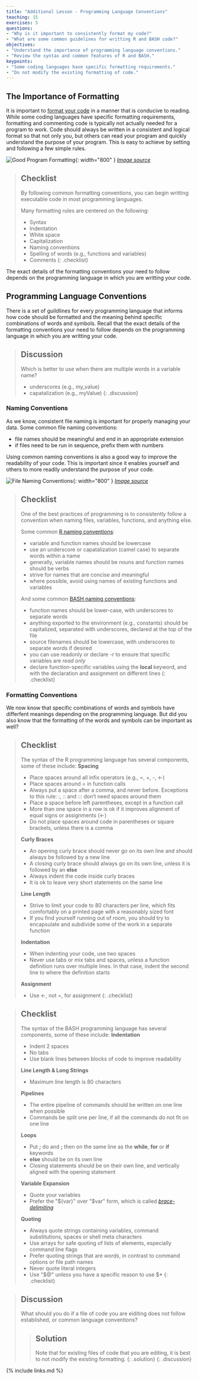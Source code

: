 ```yaml
---
title: "Additional Lesson - Programming Language Conventions"
teaching: 15
exercises: 5
questions:
- "Why is it important to consistently format my code?"
- "What are some common guidelines for writting R and BASH code?"
objectives:
- "Understand the importance of programming language conventions."
- "Review the syntax and common features of R and BASH."
keypoints:
- "Some coding languages have specific formatting requirements."
- "Do not modify the existing formatting of code."
---
```


## The Importance of Formatting

It is important to [format your code][carefulFormatting] in a manner that is conducive to reading. While some coding languages have specific formatting requirements, formatting and commenting code is typically not actually needed for a program to work. Code should always be written in a consistent and logical format so that not only you, but others can read your program and quickly understand the purpose of your program. This is easy to achieve by setting and following a few simple rules.

![Good Program Formatting](../fig/Be-Careful-with-Code-Formatting.png){: width="800" }
*[Image source][carefulFormatting]*

> ## Checklist
>
> By following common formatting conventions, you can begin writting executable code in most programming languages. 
> 
> Many formatting rules are centered on the following:
> - Syntax
> - Indentation
> - White space
> - Capitalization
> - Naming conventions
> - Spelling of words (e.g., functions and variables)
> - Comments
{: .checklist}

The exact details of the formatting conventions your need to follow depends on the programming language in which you are writting your code.


## Programming Language Conventions 

There is a set of guildlines for every programming language that informs how code should be formatted and the meaning behind specific combinations of words and symbols. Recall that the exact details of the formatting conventions your need to follow depends on the programming language in which you are writting your code.

> ## Discussion
>
> Which is better to use when there are multiple words in a variable name?
> - underscores (e.g., my_value)
> - capatalization (e.g., myValue)
{: .discussion}


### Naming Conventions

As we know, consistent file naming is important for properly managing your data. Some common file naming conventions:
- file names should be meaningful and end in an appropriate extension
- if files need to be run in sequence, prefix them with numbers

Using common naming conventions is also a good way to improve the readability of your code. This is important since it enables yourself and others to more readily understand the purpose of your code. 

![File Naming Conventions](../fig/laureperrier_filenaming.png){: width="800" }
*[Image source][fileConventions]*

> ## Checklist
>
> One of the best practices of programming is to consistently follow a convention when naming files, variables, functions, and anything else.
>
> Some common [R naming conventions][conventionsR]:
> - variable and function names should be lowercase
> - use an underscore or capatalization (camel case) to separate words within a name
> - generally, variable names should be nouns and function names should be verbs
> - strive for names that are concise and meaningful
> - where possible, avoid using names of existing functions and variables
>
> And some common [BASH naming conventions][conventionsBASH]:
> - function names should be lower-case, with underscores to separate words
> - anything exported to the environment (e.g., constants) should be capitalized, separated with underscores, declared at the top of the file
> - source filenames should be lowercase, with underscores to separate words if desired
> - you can use readonly or declare -r to ensure that specific variables are *read only*
> - declare function-specific variables using the **local** keyword, and with the declaration and assignment on different lines
{: .checklist}


### Formatting Conventions

We now know that specific combinations of words and symbols have differfent meanings depending on the programming language. But did you also know that the formatting of the words and symbols can be important as well?

> ## Checklist
>
> The syntax of the R programming language has several components, some of these include:
> **Spacing**
> - Place spaces around all infix operators (e.g., =, +, -, <-)
> - Place spaces around = in function calls
> - Always put a space after a comma, and never before. Exceptions to this rule: :, :: and ::: don’t need spaces around them
> - Place a space before left parentheses, except in a function call
> - More than one space in a row is ok if it improves alignment of equal signs or assignments (<-)
> - Do not place spaces around code in parentheses or square brackets, unless there is a comma
>
> **Curly Braces**
> - An opening curly brace should never go on its own line and should always be followed by a new line
> - A closing curly brace should always go on its own line, unless it is followed by an **else**
> - Always indent the code inside curly braces
> - It is ok to leave very short statements on the same line
>
> **Line Length**
> - Strive to limit your code to 80 characters per line, which fits comfortably on a printed page with a reasonably sized font
> - If you find yourself running out of room, you should try to encapsulate and subdivide some of the work in a separate function
>
> **Indentation**
> - When indenting your code, use two spaces
> - Never use tabs or mix tabs and spaces, unless a function definition runs over multiple lines. In that case, indent the second line to where the definition starts
> 
> **Assignment**
> - Use <-, not =, for assignment
{: .checklist}

> ## Checklist
>
> The syntax of the BASH programming language has several components, some of these include:
> **Indentation**
> - Indent 2 spaces
> - No tabs
> - Use blank lines between blocks of code to improve readability
>
> **Line Length & Long Strings**
> - Maximum line length is 80 characters
>
> **Pipelines**
> - The entire pipeline of commands should be written on one line when possible
> - Commands be split one per line, if all the commands do not fit on one line
>
> **Loops**
> - Put **;** do and **;** then on the same line as the **while**, **for** or **if** keywords
> - **else** should be on its own line
> - Closing statements should be on their own line, and vertically aligned with the opening statement
>
> **Variable Expansion**
> - Quote your variables
> - Prefer the "${var}" over "$var" form, which is called [*brace-delimiting*][varExpand]
>
> **Quoting**
> - Always quote strings containing variables, command substitutions, spaces or shell meta characters
> - Use arrays for safe quoting of lists of elements, especially command line flags
> - Prefer quoting strings that are *words*, in contrast to command options or file path names
> - Never quote literal integers
> - Use "$@" unless you have a specific reason to use $\*
{: .checklist}

> ## Discussion
>
> What should you do if a file of code you are eiditing does not follow established, or common language conventions?
>
>> ## Solution
>>
>> Note that for existing files of code that you are editing, it is best to not modify the existing formatting.
> {: .solution}
{: .discussion}


[carefulFormatting]: https://coreassistance.com/tips/2018/02/13/be-careful-with-code-formatting/
[conventionsR]: http://adv-r.had.co.nz/Style.html
[conventionsBASH]: https://google.github.io/styleguide/shellguide.html
[fileConventions]: https://biblio.uottawa.ca/en/services/faculty/research-data-management/file-naming-and-organization-data
[varExpand]: https://google.github.io/styleguide/shellguide.html#s5.6-variable-expansion

{% include links.md %}
